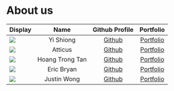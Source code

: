 # About us

Display | Name | Github Profile | Portfolio 
--------|:----:|:--------------:|:---------:
![](https://via.placeholder.com/100.png?text=Photo) | Yi Shiong | [Github](https://github.com/Kureans) | [Portfolio](team/kureans.md)
![](https://via.placeholder.com/100.png?text=Photo) | Atticus | [Github](https://github.com/CrimsonTitan79) | [Portfolio](team/crimsontitan79.md)
![](https://via.placeholder.com/100.png?text=Photo) | Hoang Trong Tan | [Github](https://github.com/jushg) | [Portfolio](team/jushg.md)
![](https://via.placeholder.com/100.png?text=Photo) | Eric Bryan | [Github](https://github.com/EricBryann) | [Portfolio](team/ericbryann.md)
![](https://via.placeholder.com/100.png?text=Photo) | Justin Wong | [Github](https://github.com/justinfidelis) | [Portfolio](team/justinfidelis.md)
